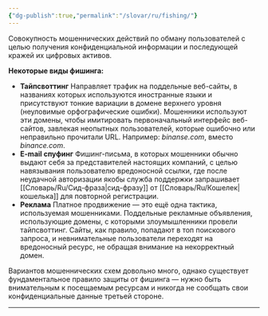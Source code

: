 ```yaml
---
{"dg-publish":true,"permalink":"/slovar/ru/fishing/"}
---
```



Совокупность мошеннических действий по обману пользователей с целью получения конфиденциальной информации и последующей кражей их цифровых активов.

**Некоторые виды фишинга:**

* **Тайпсвоттинг** Направляет трафик на поддельные веб-сайты, в названиях которых используются иностранные языки и присутствуют тонкие вариации в домене верхнего уровня (неуловимые орфографические ошибки). Мошенники используют эти домены, чтобы имитировать первоначальный интерфейс веб-сайтов, завлекая неопытных пользователей, которые ошибочно или неправильно прочитали URL. Например: _binanse.com_, вместо _binance.com_.
* **E-mail спуфинг** Фишинг-письма, в которых мошенники обычно выдают себя за представителей настоящих компаний, с целью навязывания пользователю вредоносной ссылки, где после неудачной авторизации якобы служба поддержки запрашивает [[Словарь/Ru/Сид-фраза\|сид-фразу]] от [[Словарь/Ru/Кошелек\|кошелька]] для повторной регистрации.
* **Реклама** Платное продвижение — это ещё одна тактика, используемая мошенниками. Поддельные рекламные объявления, использующие домены, с которыми злоумышленники провели тайпсвоттинг. Сайты, как правило, попадают в топ поискового запроса, и невнимательные пользователи переходят на вредоносный ресурс, не обращая внимание на некорректный домен.

Вариантов мошеннических схем довольно много, однако существует фундаментальное правило защиты от фишинга — нужно быть внимательным к посещаемым ресурсам и никогда не сообщать свои конфиденциальные данные третьей стороне.

---
